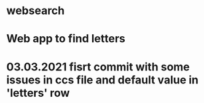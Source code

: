 # websearch
Web app to find letters
=================================================================================
03.03.2021
fisrt commit with some issues in ccs file and default value in 'letters' row
=================================================================================
